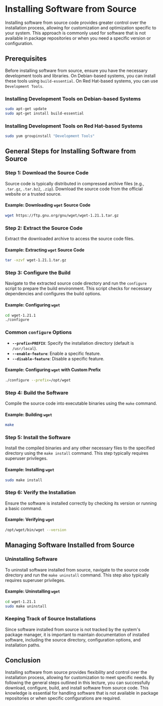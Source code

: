 # Installing Software from Source

Installing software from source code provides greater control over the installation process, allowing for customization and optimization specific to your system. This approach is commonly used for software that is not available in package repositories or when you need a specific version or configuration.

## Prerequisites

Before installing software from source, ensure you have the necessary development tools and libraries. On Debian-based systems, you can install these tools using `build-essential`. On Red Hat-based systems, you can use `Development Tools`.

### Installing Development Tools on Debian-based Systems

```bash
sudo apt-get update
sudo apt-get install build-essential
```

### Installing Development Tools on Red Hat-based Systems

```bash
sudo yum groupinstall "Development Tools"
```

## General Steps for Installing Software from Source

### Step 1: Download the Source Code

Source code is typically distributed in compressed archive files (e.g., `.tar.gz`, `.tar.bz2`, `.zip`). Download the source code from the official website or a trusted source.

#### Example: Downloading `wget` Source Code

```bash
wget https://ftp.gnu.org/gnu/wget/wget-1.21.1.tar.gz
```

### Step 2: Extract the Source Code

Extract the downloaded archive to access the source code files.

#### Example: Extracting `wget` Source Code

```bash
tar -xzvf wget-1.21.1.tar.gz
```

### Step 3: Configure the Build

Navigate to the extracted source code directory and run the `configure` script to prepare the build environment. This script checks for necessary dependencies and configures the build options.

#### Example: Configuring `wget`

```bash
cd wget-1.21.1
./configure
```

### Common `configure` Options

- **`--prefix=PREFIX`**: Specify the installation directory (default is `/usr/local`).
- **`--enable-feature`**: Enable a specific feature.
- **`--disable-feature`**: Disable a specific feature.

#### Example: Configuring `wget` with Custom Prefix

```bash
./configure --prefix=/opt/wget
```

### Step 4: Build the Software

Compile the source code into executable binaries using the `make` command.

#### Example: Building `wget`

```bash
make
```

### Step 5: Install the Software

Install the compiled binaries and any other necessary files to the specified directory using the `make install` command. This step typically requires superuser privileges.

#### Example: Installing `wget`

```bash
sudo make install
```

### Step 6: Verify the Installation

Ensure the software is installed correctly by checking its version or running a basic command.

#### Example: Verifying `wget`

```bash
/opt/wget/bin/wget --version
```

## Managing Software Installed from Source

### Uninstalling Software

To uninstall software installed from source, navigate to the source code directory and run the `make uninstall` command. This step also typically requires superuser privileges.

#### Example: Uninstalling `wget`

```bash
cd wget-1.21.1
sudo make uninstall
```

### Keeping Track of Source Installations

Since software installed from source is not tracked by the system's package manager, it is important to maintain documentation of installed software, including the source directory, configuration options, and installation paths.

## Conclusion

Installing software from source provides flexibility and control over the installation process, allowing for customization to meet specific needs. By following the general steps outlined in this lecture, you can successfully download, configure, build, and install software from source code. This knowledge is essential for handling software that is not available in package repositories or when specific configurations are required.